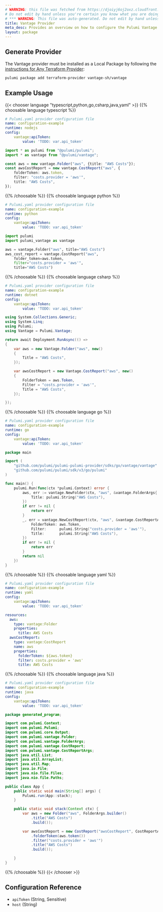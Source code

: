 ```yaml
---
# WARNING: this file was fetched from https://djoiyj6oj2oxz.cloudfront.net/docs/registry.opentofu.org/vantage-sh/vantage/0.1.48/index.md
# Do not edit by hand unless you're certain you know what you are doing!
# *** WARNING: This file was auto-generated. Do not edit by hand unless you're certain you know what you are doing! ***
title: Vantage Provider
meta_desc: Provides an overview on how to configure the Pulumi Vantage provider.
layout: package
---
```


## Generate Provider

The Vantage provider must be installed as a Local Package by following the [instructions for Any Terraform Provider](https://www.pulumi.com/registry/packages/terraform-provider/):

```bash
pulumi package add terraform-provider vantage-sh/vantage
```
## Example Usage

{{< chooser language "typescript,python,go,csharp,java,yaml" >}}
{{% choosable language typescript %}}
```yaml
# Pulumi.yaml provider configuration file
name: configuration-example
runtime: nodejs
config:
    vantage:apiToken:
        value: 'TODO: var.api_token'

```
```typescript
import * as pulumi from "@pulumi/pulumi";
import * as vantage from "@pulumi/vantage";

const aws = new vantage.Folder("aws", {title: "AWS Costs"});
const awsCostReport = new vantage.CostReport("aws", {
    folderToken: aws.token,
    filter: "costs.provider = 'aws'",
    title: "AWS Costs",
});
```
{{% /choosable %}}
{{% choosable language python %}}
```yaml
# Pulumi.yaml provider configuration file
name: configuration-example
runtime: python
config:
    vantage:apiToken:
        value: 'TODO: var.api_token'

```
```python
import pulumi
import pulumi_vantage as vantage

aws = vantage.Folder("aws", title="AWS Costs")
aws_cost_report = vantage.CostReport("aws",
    folder_token=aws.token,
    filter="costs.provider = 'aws'",
    title="AWS Costs")
```
{{% /choosable %}}
{{% choosable language csharp %}}
```yaml
# Pulumi.yaml provider configuration file
name: configuration-example
runtime: dotnet
config:
    vantage:apiToken:
        value: 'TODO: var.api_token'

```
```csharp
using System.Collections.Generic;
using System.Linq;
using Pulumi;
using Vantage = Pulumi.Vantage;

return await Deployment.RunAsync(() =>
{
    var aws = new Vantage.Folder("aws", new()
    {
        Title = "AWS Costs",
    });

    var awsCostReport = new Vantage.CostReport("aws", new()
    {
        FolderToken = aws.Token,
        Filter = "costs.provider = 'aws'",
        Title = "AWS Costs",
    });

});

```
{{% /choosable %}}
{{% choosable language go %}}
```yaml
# Pulumi.yaml provider configuration file
name: configuration-example
runtime: go
config:
    vantage:apiToken:
        value: 'TODO: var.api_token'

```
```go
package main

import (
	"github.com/pulumi/pulumi-pulumi-provider/sdks/go/vantage/vantage"
	"github.com/pulumi/pulumi/sdk/v3/go/pulumi"
)

func main() {
	pulumi.Run(func(ctx *pulumi.Context) error {
		aws, err := vantage.NewFolder(ctx, "aws", &vantage.FolderArgs{
			Title: pulumi.String("AWS Costs"),
		})
		if err != nil {
			return err
		}
		_, err = vantage.NewCostReport(ctx, "aws", &vantage.CostReportArgs{
			FolderToken: aws.Token,
			Filter:      pulumi.String("costs.provider = 'aws'"),
			Title:       pulumi.String("AWS Costs"),
		})
		if err != nil {
			return err
		}
		return nil
	})
}
```
{{% /choosable %}}
{{% choosable language yaml %}}
```yaml
# Pulumi.yaml provider configuration file
name: configuration-example
runtime: yaml
config:
    vantage:apiToken:
        value: 'TODO: var.api_token'

```
```yaml
resources:
  aws:
    type: vantage:Folder
    properties:
      title: AWS Costs
  awsCostReport:
    type: vantage:CostReport
    name: aws
    properties:
      folderToken: ${aws.token}
      filter: costs.provider = 'aws'
      title: AWS Costs
```
{{% /choosable %}}
{{% choosable language java %}}
```yaml
# Pulumi.yaml provider configuration file
name: configuration-example
runtime: java
config:
    vantage:apiToken:
        value: 'TODO: var.api_token'

```
```java
package generated_program;

import com.pulumi.Context;
import com.pulumi.Pulumi;
import com.pulumi.core.Output;
import com.pulumi.vantage.Folder;
import com.pulumi.vantage.FolderArgs;
import com.pulumi.vantage.CostReport;
import com.pulumi.vantage.CostReportArgs;
import java.util.List;
import java.util.ArrayList;
import java.util.Map;
import java.io.File;
import java.nio.file.Files;
import java.nio.file.Paths;

public class App {
    public static void main(String[] args) {
        Pulumi.run(App::stack);
    }

    public static void stack(Context ctx) {
        var aws = new Folder("aws", FolderArgs.builder()
            .title("AWS Costs")
            .build());

        var awsCostReport = new CostReport("awsCostReport", CostReportArgs.builder()
            .folderToken(aws.token())
            .filter("costs.provider = 'aws'")
            .title("AWS Costs")
            .build());

    }
}
```
{{% /choosable %}}
{{< /chooser >}}
## Configuration Reference

- `apiToken` (String, Sensitive)
- `host` (String)